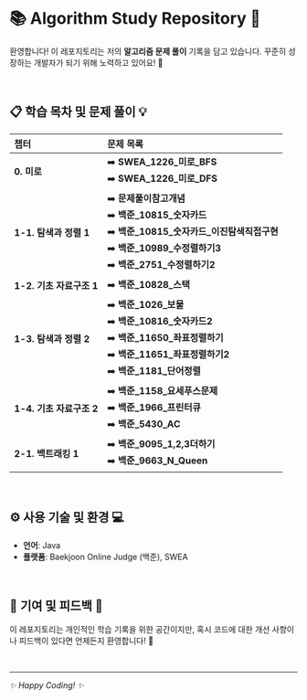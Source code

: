 # 📚 Algorithm Study Repository 🚀

환영합니다! 이 레포지토리는 저의 **알고리즘 문제 풀이** 기록을 담고 있습니다. 꾸준히 성장하는 개발자가 되기 위해 노력하고 있어요! 💪

<br>

## 📋 학습 목차 및 문제 풀이 💡

| 챕터 | 문제 목록 |
| :--- | :--- |
| **0. 미로** | ➡️ **SWEA_1226_미로_BFS**<br>➡️ **SWEA_1226_미로_DFS** |
| **1-1. 탐색과 정렬 1** | ➡️ **문제풀이참고개념**<br>➡️ **백준_10815_숫자카드**<br>➡️ **백준_10815_숫자카드_이진탐색직접구현**<br>➡️ **백준_10989_수정렬하기3**<br>➡️ **백준_2751_수정렬하기2** |
| **1-2. 기초 자료구조 1** | ➡️ **백준_10828_스택** |
| **1-3. 탐색과 정렬 2** | ➡️ **백준_1026_보물**<br>➡️ **백준_10816_숫자카드2**<br>➡️ **백준_11650_좌표정렬하기**<br>➡️ **백준_11651_좌표정렬하기2**<br>➡️ **백준_1181_단어정렬** |
| **1-4. 기초 자료구조 2** | ➡️ **백준_1158_요세푸스문제**<br>➡️ **백준_1966_프린터큐**<br>➡️ **백준_5430_AC** |
| **2-1. 백트래킹 1** | ➡️ **백준_9095_1,2,3더하기**<br>➡️ **백준_9663_N_Queen** |

<br>

## ⚙️ 사용 기술 및 환경 💻

* **언어**: Java
* **플랫폼**: Baekjoon Online Judge (백준), SWEA

<br>

## 🤝 기여 및 피드백 💬

이 레포지토리는 개인적인 학습 기록을 위한 공간이지만, 혹시 코드에 대한 개선 사항이나 피드백이 있다면 언제든지 환영합니다! 🙏

<br>

---

_✨ Happy Coding! ✨_
